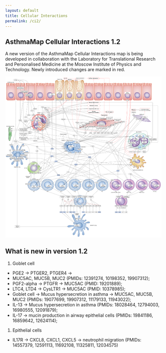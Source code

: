 ```yaml
---
layout: default
title: Cellular Interactions
permalink: /ci2/
---
```



## AsthmaMap Cellular Interactions 1.2

A new version of the AsthmaMap Cellular Interactions map is being developed in collaboration with the Laboratory for Translational Research and Personalised Medicine at the Moscow Institute of Physics and Technology. Newly introduced changes are marked in red.

<a href="/images/ci/AsthmaMapCI-V1.2.02-red.svg"><img src="/images/ci/AsthmaMapCI-V1.2.02-red.png"/></a>

## What is new in version 1.2

1. Goblet cell
  * PGE2 &rarr; PTGER2, PTGER4 &rarr; 
  * MUC5AC, MUC5B, MUC2 (PMIDs: 12391274, 10198352, 19907312); 
  * PGF2-alpha &rarr; PTGFR &rarr; MUC5AC (PMID: 19201889); 
  * LTC4, LTD4 &rarr; CysLTR1 &rarr; MUC5AC (PMID: 10378985); 
  * Goblet cell &rarr; Mucus hypersecretion in asthma &rarr; MUC5AC, MUC5B, MUC2 (PMIDs: 19077699, 19907312, 11179133, 11943022); 
  * IL-13 &rarr; Mucus hypersecretion in asthma (PMIDs: 18028464, 12794003, 16980555, 12091879); 
  * IL-17 &rarr; mucin production in airway epithelial cells (PMIDs: 19841186, 16859642, 12624114); 

1. Epithelial cells
  * IL17R &rarr; CXCL8, CXCL1, CXCL5 &rarr; neutrophil migration (PMIDs: 14557379, 12591113, 11692108, 11325811, 12034575)  


